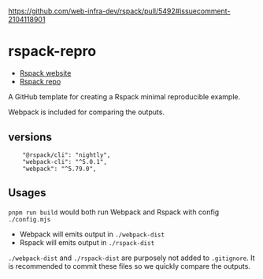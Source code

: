 #

https://github.com/web-infra-dev/rspack/pull/5492#issuecomment-2104118901

# rspack-repro

- [Rspack website](https://www.rspack.dev/)
- [Rspack repo](https://github.com/web-infra-dev/rspack)

A GitHub template for creating a Rspack minimal reproducible example.

Webpack is included for comparing the outputs.

## versions

```
    "@rspack/cli": "nightly",
    "webpack-cli": "^5.0.1",
    "webpack": "^5.79.0",
```

## Usages

`pnpm run build` would both run Webpack and Rspack with config `./config.mjs`

- Webpack will emits output in `./webpack-dist`
- Rspack will emits output in `./rspack-dist`

`./webpack-dist` and `./rspack-dist` are purposely not added to `.gitignore`.
It is recommended to commit these files so we quickly compare the outputs.
